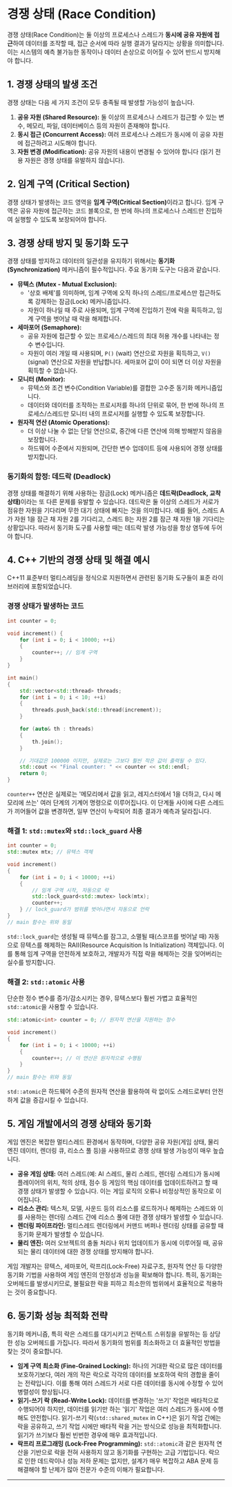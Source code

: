 # 경쟁 상태 (Race Condition)

경쟁 상태(Race Condition)는 둘 이상의 프로세스나 스레드가 **동시에 공유 자원에 접근**하여 데이터를 조작할 때, 접근 순서에 따라 실행 결과가 달라지는 상황을 의미합니다. 이는 시스템의 예측 불가능한 동작이나 데이터 손상으로 이어질 수 있어 반드시 방지해야 합니다.

## 1. 경쟁 상태의 발생 조건

경쟁 상태는 다음 세 가지 조건이 모두 충족될 때 발생할 가능성이 높습니다.

1.  **공유 자원 (Shared Resource):** 둘 이상의 프로세스나 스레드가 접근할 수 있는 변수, 메모리, 파일, 데이터베이스 등의 자원이 존재해야 합니다.
2.  **동시 접근 (Concurrent Access):** 여러 프로세스나 스레드가 동시에 이 공유 자원에 접근하려고 시도해야 합니다.
3.  **자원 변경 (Modification):** 공유 자원의 내용이 변경될 수 있어야 합니다 (읽기 전용 자원은 경쟁 상태를 유발하지 않습니다).

## 2. 임계 구역 (Critical Section)

경쟁 상태가 발생하는 코드 영역을 <b>임계 구역(Critical Section)</b>이라고 합니다. 임계 구역은 공유 자원에 접근하는 코드 블록으로, 한 번에 하나의 프로세스나 스레드만 진입하여 실행할 수 있도록 보장되어야 합니다.

## 3. 경쟁 상태 방지 및 동기화 도구

경쟁 상태를 방지하고 데이터의 일관성을 유지하기 위해서는 <b>동기화(Synchronization)</b> 메커니즘이 필수적입니다. 주요 동기화 도구는 다음과 같습니다.

*   **뮤텍스 (Mutex - Mutual Exclusion):**
    *   '상호 배제'를 의미하며, 임계 구역에 오직 하나의 스레드/프로세스만 접근하도록 강제하는 잠금(Lock) 메커니즘입니다.
    *   자원이 하나일 때 주로 사용되며, 임계 구역에 진입하기 전에 락을 획득하고, 임계 구역을 벗어날 때 락을 해제합니다.
*   **세마포어 (Semaphore):**
    *   공유 자원에 접근할 수 있는 프로세스/스레드의 최대 허용 개수를 나타내는 정수 변수입니다.
    *   자원이 여러 개일 때 사용되며, `P()` (wait) 연산으로 자원을 획득하고, `V()` (signal) 연산으로 자원을 반납합니다. 세마포어 값이 0이 되면 더 이상 자원을 획득할 수 없습니다.
*   **모니터 (Monitor):**
    *   뮤텍스와 조건 변수(Condition Variable)를 결합한 고수준 동기화 메커니즘입니다.
    *   데이터와 데이터를 조작하는 프로시저를 하나의 단위로 묶어, 한 번에 하나의 프로세스/스레드만 모니터 내의 프로시저를 실행할 수 있도록 보장합니다.
*   **원자적 연산 (Atomic Operations):**
    *   더 이상 나눌 수 없는 단일 연산으로, 중간에 다른 연산에 의해 방해받지 않음을 보장합니다.
    *   하드웨어 수준에서 지원되며, 간단한 변수 업데이트 등에 사용되어 경쟁 상태를 방지합니다.

### 동기화의 함정: 데드락 (Deadlock)

경쟁 상태를 해결하기 위해 사용하는 잠금(Lock) 메커니즘은 <b>데드락(Deadlock, 교착 상태)</b>이라는 또 다른 문제를 유발할 수 있습니다. 데드락은 둘 이상의 스레드가 서로가 점유한 자원을 기다리며 무한 대기 상태에 빠지는 것을 의미합니다. 예를 들어, 스레드 A가 자원 1을 잠근 채 자원 2를 기다리고, 스레드 B는 자원 2를 잠근 채 자원 1을 기다리는 상황입니다. 따라서 동기화 도구를 사용할 때는 데드락 발생 가능성을 항상 염두에 두어야 합니다.

## 4. C++ 기반의 경쟁 상태 및 해결 예시

C++11 표준부터 멀티스레딩을 정식으로 지원하면서 관련된 동기화 도구들이 표준 라이브러리에 포함되었습니다.

### 경쟁 상태가 발생하는 코드

```cpp
int counter = 0;

void increment() {
    for (int i = 0; i < 10000; ++i)
    {
        counter++; // 임계 구역
    }
}

int main()
{
    std::vector<std::thread> threads;
    for (int i = 0; i < 10; ++i)
    {
        threads.push_back(std::thread(increment));
    }

    for (auto& th : threads)
    {
        th.join();
    }

    // 기대값은 100000 이지만, 실제로는 그보다 훨씬 작은 값이 출력될 수 있다.
    std::cout << "Final counter: " << counter << std::endl;
    return 0;
}
```
`counter++` 연산은 실제로는 '메모리에서 값을 읽고, 레지스터에서 1을 더하고, 다시 메모리에 쓰는' 여러 단계의 기계어 명령으로 이루어집니다. 이 단계들 사이에 다른 스레드가 끼어들어 값을 변경하면, 일부 연산이 누락되어 최종 결과가 예측과 달라집니다.

### 해결 1: `std::mutex`와 `std::lock_guard` 사용

```cpp
int counter = 0;
std::mutex mtx; // 뮤텍스 객체

void increment()
{
    for (int i = 0; i < 10000; ++i)
    {
        // 임계 구역 시작, 자동으로 락
        std::lock_guard<std::mutex> lock(mtx); 
        counter++;
    } // lock_guard가 범위를 벗어나면서 자동으로 언락
}
// main 함수는 위와 동일
```
`std::lock_guard`는 생성될 때 뮤텍스를 잠그고, 소멸될 때(스코프를 벗어날 때) 자동으로 뮤텍스를 해제하는 RAII(Resource Acquisition Is Initialization) 객체입니다. 이를 통해 임계 구역을 안전하게 보호하고, 개발자가 직접 락을 해제하는 것을 잊어버리는 실수를 방지합니다.

### 해결 2: `std::atomic` 사용

단순한 정수 변수를 증가/감소시키는 경우, 뮤텍스보다 훨씬 가볍고 효율적인 `std::atomic`을 사용할 수 있습니다.

```cpp
std::atomic<int> counter = 0; // 원자적 연산을 지원하는 정수

void increment()
{
    for (int i = 0; i < 10000; ++i)
    {
        counter++; // 이 연산은 원자적으로 수행됨
    }
}
// main 함수는 위와 동일
```
`std::atomic`은 하드웨어 수준의 원자적 연산을 활용하여 락 없이도 스레드로부터 안전하게 값을 증감시킬 수 있습니다.

## 5. 게임 개발에서의 경쟁 상태와 동기화

게임 엔진은 복잡한 멀티스레드 환경에서 동작하며, 다양한 공유 자원(게임 상태, 물리 엔진 데이터, 렌더링 큐, 리소스 풀 등)을 사용하므로 경쟁 상태 발생 가능성이 매우 높습니다.

*   **공유 게임 상태:** 여러 스레드(예: AI 스레드, 물리 스레드, 렌더링 스레드)가 동시에 플레이어의 위치, 적의 상태, 점수 등 게임의 핵심 데이터를 업데이트하려고 할 때 경쟁 상태가 발생할 수 있습니다. 이는 게임 로직의 오류나 비정상적인 동작으로 이어집니다.
*   **리소스 관리:** 텍스처, 모델, 사운드 등의 리소스를 로드하거나 해제하는 스레드와 이를 사용하는 렌더링 스레드 간에 리소스 풀에 대한 경쟁 상태가 발생할 수 있습니다.
*   **렌더링 파이프라인:** 멀티스레드 렌더링에서 커맨드 버퍼나 렌더링 상태를 공유할 때 동기화 문제가 발생할 수 있습니다.
*   **물리 엔진:** 여러 오브젝트의 충돌 처리나 위치 업데이트가 동시에 이루어질 때, 공유되는 물리 데이터에 대한 경쟁 상태를 방지해야 합니다.

게임 개발자는 뮤텍스, 세마포어, 락프리(Lock-Free) 자료구조, 원자적 연산 등 다양한 동기화 기법을 사용하여 게임 엔진의 안정성과 성능을 확보해야 합니다. 특히, 동기화는 오버헤드를 발생시키므로, 불필요한 락을 피하고 최소한의 범위에서 효율적으로 적용하는 것이 중요합니다.

## 6. 동기화 성능 최적화 전략

동기화 메커니즘, 특히 락은 스레드를 대기시키고 컨텍스트 스위칭을 유발하는 등 상당한 성능 오버헤드를 가집니다. 따라서 동기화의 범위를 최소화하고 더 효율적인 방법을 찾는 것이 중요합니다.

*   **임계 구역 최소화 (Fine-Grained Locking):** 하나의 거대한 락으로 많은 데이터를 보호하기보다, 여러 개의 작은 락으로 각각의 데이터를 보호하여 락의 경합을 줄이는 전략입니다. 이를 통해 여러 스레드가 서로 다른 데이터를 동시에 수정할 수 있어 병렬성이 향상됩니다.
*   **읽기-쓰기 락 (Read-Write Lock):** 데이터를 변경하는 '쓰기' 작업은 배타적으로 수행되어야 하지만, 데이터를 읽기만 하는 '읽기' 작업은 여러 스레드가 동시에 수행해도 안전합니다. 읽기-쓰기 락(`std::shared_mutex` in C++)은 읽기 작업 간에는 락을 공유하고, 쓰기 작업 시에만 배타적 락을 거는 방식으로 성능을 최적화합니다. 읽기가 쓰기보다 훨씬 빈번한 경우에 매우 효과적입니다.
*   **락프리 프로그래밍 (Lock-Free Programming):** `std::atomic`과 같은 원자적 연산을 기반으로 락을 전혀 사용하지 않고 동기화를 구현하는 고급 기법입니다. 락으로 인한 데드락이나 성능 저하 문제는 없지만, 설계가 매우 복잡하고 ABA 문제 등 해결해야 할 난제가 많아 전문가 수준의 이해가 필요합니다.

---

